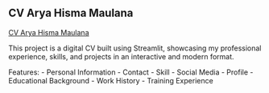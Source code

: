 ## CV Arya Hisma Maulana
[CV Arya Hisma Maulana](https://aryahismacv.streamlit.app/)


This project is a digital CV built using Streamlit, showcasing my professional experience, skills, and projects in an interactive and modern format.

Features:
    - Personal Information
    - Contact
    - Skill
    - Social Media
    - Profile
    - Educational Background
    - Work History
    - Training Experience